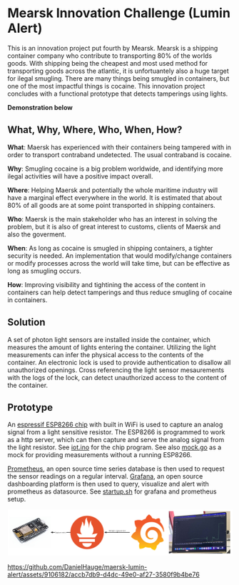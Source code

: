 # Mearsk Innovation Challenge (Lumin Alert)
This is an innovation project put fourth by Mearsk. Mearsk is a shipping container company who contribute to transporting 80% of the worlds goods.
With shipping being the cheapest and most used method for transporting goods across the atlantic, it is unfortuantely also a huge target for ilegal smugling.
There are many things being smugled in containers, but one of the most impactful things is cocaine. This innovation project concludes with a functional prototype that detects tamperings using lights.

__Demonstration below__


## What, Why, Where, Who, When, How?

**What**: Maersk has experienced with their containers being tampered with in order to transport contraband undetected. The usual contraband is cocaine.

**Why**: Smugling cocaine is a big problem worldwide, and identifying more ilegal activities will have a positive impact overall.

**Where**: Helping Maersk and potentially the whole maritime industry will have a marginal effect everywhere in the world. It is estimated that about 80% of all goods are at some point transported in shipping containers.

**Who**: Maersk is the main stakeholder who has an interest in solving the problem, but it is also of great interest to customs, clients of Maersk and also the goverment.

**When**: As long as cocaine is smugled in shipping containers, a tighter security is needed. An implementation that would modify/change containers or modify processes across the world will take time, but can be effective as long as smugling occurs. 

**How**: Improving visibility and tightining the access of the content in containers can help detect tamperings and thus reduce smugling of cocaine in containers.


## Solution

A set of photon light sensors are installed inside the container, which measures the amount of lights entering the container. Utilizing the light measurements can infer the physical access to the contents of the container. An electronic lock is used to provide authentication to disallow all unauthorized openings. Cross referencing the light sensor mesaurements with the logs of the lock, can detect unauthorized access to the content of the container.

## Prototype

An [espressif ESP8266 chip](https://www.espressif.com/en/products/socs/esp8266) with built in WiFi is used to capture an analog signal from a light sensitive resistor. The ESP8266 is programmed to work as a http server, which can then capture and serve the analog signal from the light resistor. See [iot.ino](./iot.ino) for the chip program. See also [mock.go](./mock.go) as a mock for providing measurements without a running ESP8266.

[Prometheus](https://prometheus.io/docs/prometheus/latest/), an open source time series database is then used to request the sensor readings on a regular interval. [Grafana](https://grafana.com/), an open source dashboarding platform is then used to query, visualize and alert with prometheus as datasource.  See [startup.sh](./startup.sh) for grafana and prometheus setup.

![Architecture](./images/arch.jpg)



https://github.com/DanielHauge/maersk-lumin-alert/assets/9106182/accb7db9-d4dc-49e0-af27-3580f9b4be76



